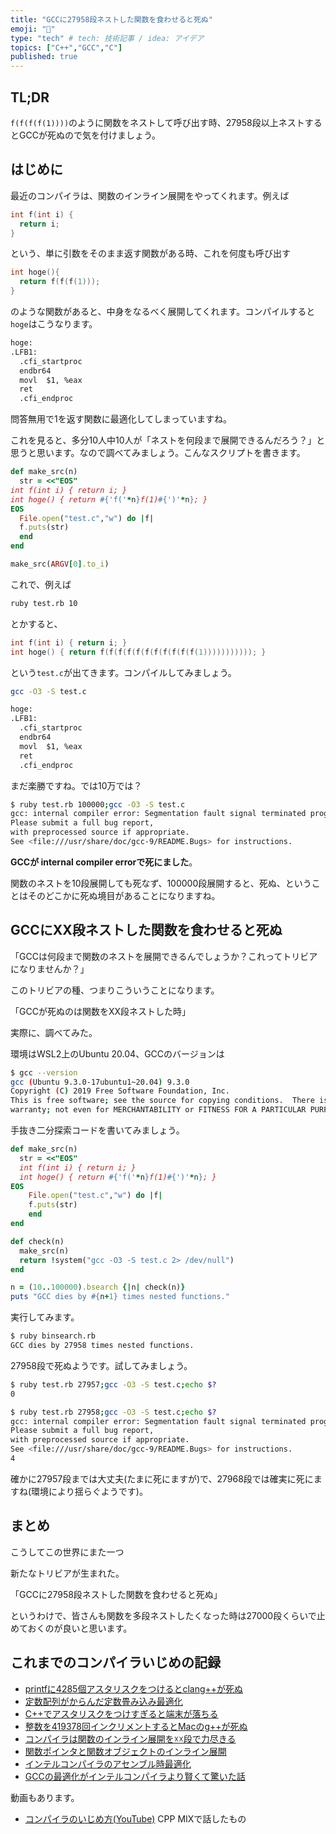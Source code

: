```yaml
---
title: "GCCに27958段ネストした関数を食わせると死ぬ"
emoji: "🤖"
type: "tech" # tech: 技術記事 / idea: アイデア
topics: ["C++","GCC","C"]
published: true
---
```


## TL;DR

`f(f(f(f(1))))`のように関数をネストして呼び出す時、27958段以上ネストするとGCCが死ぬので気を付けましょう。

## はじめに

最近のコンパイラは、関数のインライン展開をやってくれます。例えば

```cpp
int f(int i) {
  return i;
}
```

という、単に引数をそのまま返す関数がある時、これを何度も呼び出す

```cpp
int hoge(){
  return f(f(f(1)));
}
```

のような関数があると、中身をなるべく展開してくれます。コンパイルすると`hoge`はこうなります。

```txt
hoge:
.LFB1:
  .cfi_startproc
  endbr64
  movl  $1, %eax
  ret
  .cfi_endproc
```

問答無用で1を返す関数に最適化してしまっていますね。

これを見ると、多分10人中10人が「ネストを何段まで展開できるんだろう？」と思うと思います。なので調べてみましょう。こんなスクリプトを書きます。

```rb
def make_src(n)
  str = <<"EOS"
int f(int i) { return i; }
int hoge() { return #{'f('*n}f(1)#{')'*n}; }
EOS
  File.open("test.c","w") do |f|
  f.puts(str)
  end
end

make_src(ARGV[0].to_i)
```

これで、例えば

```sh
ruby test.rb 10
```

とかすると、

```cpp
int f(int i) { return i; }
int hoge() { return f(f(f(f(f(f(f(f(f(f(f(1))))))))))); }
```

という`test.c`が出てきます。コンパイルしてみましょう。

```sh
gcc -O3 -S test.c
```

```txt
hoge:
.LFB1:
  .cfi_startproc
  endbr64
  movl  $1, %eax
  ret
  .cfi_endproc
```

まだ楽勝ですね。では10万では？

```sh
$ ruby test.rb 100000;gcc -O3 -S test.c
gcc: internal compiler error: Segmentation fault signal terminated program cc1
Please submit a full bug report,
with preprocessed source if appropriate.
See <file:///usr/share/doc/gcc-9/README.Bugs> for instructions.
```

**GCCが internal compiler errorで死にました**。

関数のネストを10段展開しても死なず、100000段展開すると、死ぬ、ということはそのどこかに死ぬ境目があることになりますね。

## GCCにXX段ネストした関数を食わせると死ぬ

「GCCは何段まで関数のネストを展開できるんでしょうか？これってトリビアになりませんか？」

このトリビアの種、つまりこういうことになります。

「GCCが死ぬのは関数をXX段ネストした時」

実際に、調べてみた。

環境はWSL2上のUbuntu 20.04、GCCのバージョンは

```sh
$ gcc --version
gcc (Ubuntu 9.3.0-17ubuntu1~20.04) 9.3.0
Copyright (C) 2019 Free Software Foundation, Inc.
This is free software; see the source for copying conditions.  There is NO
warranty; not even for MERCHANTABILITY or FITNESS FOR A PARTICULAR PURPOSE.
```

手抜き二分探索コードを書いてみましょう。

```rb
def make_src(n)
  str = <<"EOS"
  int f(int i) { return i; }
  int hoge() { return #{'f('*n}f(1)#{')'*n}; }
EOS
    File.open("test.c","w") do |f|
    f.puts(str)
    end
end

def check(n)
  make_src(n)
  return !system("gcc -O3 -S test.c 2> /dev/null")
end

n = (10..100000).bsearch {|n| check(n)}
puts "GCC dies by #{n+1} times nested functions."
```

実行してみます。

```sh
$ ruby binsearch.rb
GCC dies by 27958 times nested functions.
```

27958段で死ぬようです。試してみましょう。

```sh
$ ruby test.rb 27957;gcc -O3 -S test.c;echo $?
0

$ ruby test.rb 27958;gcc -O3 -S test.c;echo $?
gcc: internal compiler error: Segmentation fault signal terminated program cc1
Please submit a full bug report,
with preprocessed source if appropriate.
See <file:///usr/share/doc/gcc-9/README.Bugs> for instructions.
4
```

確かに27957段までは大丈夫(たまに死にますが)で、27968段では確実に死にますね(環境により揺らぐようです)。

## まとめ

こうしてこの世界にまた一つ

新たなトリビアが生まれた。

「GCCに27958段ネストした関数を食わせると死ぬ」

というわけで、皆さんも関数を多段ネストしたくなった時は27000段くらいで止めておくのが良いと思います。

## これまでのコンパイラいじめの記録

* [printfに4285個アスタリスクをつけるとclang++が死ぬ](https://qiita.com/kaityo256/items/84d8ba352009e3a0fe42)
* [定数配列がからんだ定数畳み込み最適化](https://qiita.com/kaityo256/items/bf9712559c9cd2ce4e2c)
* [C++でアスタリスクをつけすぎると端末が落ちる](https://qiita.com/kaityo256/items/d54439246edc1cc58121)
* [整数を419378回インクリメントするとMacのg++が死ぬ](https://qiita.com/kaityo256/items/6b5715b213e955d44f55)
* [コンパイラは関数のインライン展開を☓☓段で力尽きる](https://qiita.com/kaityo256/items/b4dc66c92338c0b92552)
* [関数ポインタと関数オブジェクトのインライン展開](https://qiita.com/kaityo256/items/5911d50c274465e19cf6)
* [インテルコンパイラのアセンブル時最適化](https://qiita.com/kaityo256/items/e7b05eb9c2bfbbd434a7)
* [GCCの最適化がインテルコンパイラより賢くて驚いた話](https://qiita.com/kaityo256/items/72c1bf93a210e450308c)

動画もあります。

* [コンパイラのいじめ方(YouTube)](https://www.youtube.com/watch?v=rC-YSvtRrHw) CPP MIXで話したもの
